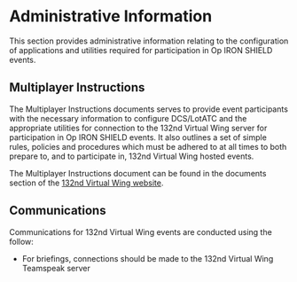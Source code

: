 # Administrative Information

This section provides administrative information relating to the configuration of applications and utilities required for participation in Op IRON SHIELD events. 

## Multiplayer Instructions
The Multiplayer Instructions documents serves to provide event participants with the necessary information to configure DCS/LotATC and the appropriate utilities for connection to the 132nd Virtual Wing server for participation in Op IRON SHIELD events. It also outlines a set of simple rules, policies and procedures which must be adhered to at all times to both prepare to, and to participate in, 132nd Virtual Wing hosted events.

The Multiplayer Instructions document can be found in the documents section of the [132nd Virtual Wing website](http://www.132virtualwing.org/index.php/page/documents).

## Communications
Communications for 132nd Virtual Wing events are conducted using the follow:
* For briefings, connections should be made to the 132nd Virtual Wing Teamspeak server 

